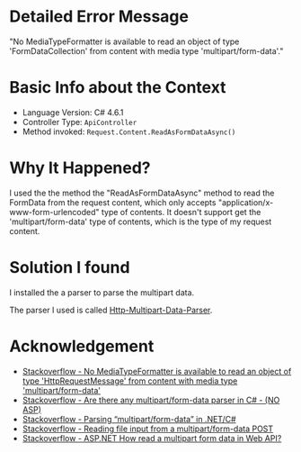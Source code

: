 # Detailed Error Message
"No MediaTypeFormatter is available to read an object of type 'FormDataCollection' from content with media type 'multipart/form-data'."

# Basic Info about the Context
- Language Version: C# 4.6.1
- Controller Type: `ApiController`
- Method invoked: `Request.Content.ReadAsFormDataAsync()`

# Why It Happened?
I used the the method the "ReadAsFormDataAsync" method to read the FormData from the request content, which only accepts "application/x-www-form-urlencoded" type of contents. It doesn't support get the 'multipart/form-data' type of contents, which is the type of my request content.

# Solution I found
I installed the a parser to parse the multipart data.

The parser I used is called [Http-Multipart-Data-Parser](https://github.com/Http-Multipart-Data-Parser/Http-Multipart-Data-Parser).

# Acknowledgement
- [Stackoverflow - No MediaTypeFormatter is available to read an object of type 'HttpRequestMessage' from content with media type 'multipart/form-data'](https://stackoverflow.com/questions/45949830/no-mediatypeformatter-is-available-to-read-an-object-of-type-httprequestmessage)
- [Stackoverflow - Are there any multipart/form-data parser in C# - (NO ASP)](https://stackoverflow.com/questions/3880530/are-there-any-multipart-form-data-parser-in-c-sharp-no-asp)
- [Stackoverflow - Parsing “multipart/form-data” in .NET/C#](https://stackoverflow.com/questions/1716868/parsing-multipart-form-data-in-net-c/1718859#1718859)
- [Stackoverflow - Reading file input from a multipart/form-data POST](https://stackoverflow.com/questions/7460088/reading-file-input-from-a-multipart-form-data-post)
- [Stackoverflow - ASP.NET How read a multipart form data in Web API?](https://stackoverflow.com/questions/40632028/asp-net-how-read-a-multipart-form-data-in-web-api?rq=1
)
